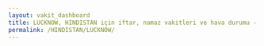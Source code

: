 ```yaml
---
layout: vakit_dashboard
title: LUCKNOW, HINDISTAN için iftar, namaz vakitleri ve hava durumu - ilçe/eyalet seç
permalink: /HINDISTAN/LUCKNOW/
---
```


<script type="text/javascript">
  var GLOBAL_COUNTRY = 'HINDISTAN';
  var GLOBAL_CITY = 'LUCKNOW';
  var GLOBAL_STATE = '';
  var lat = 72;
  var lon = 21;
</script>
